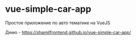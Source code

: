 # vue-simple-car-app
Простое приложение по авто тематике на VueJS

Демо - https://shamilfrontend.github.io/vue-simple-car-app/
